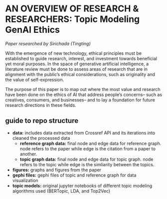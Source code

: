 # AN OVERVIEW OF RESEARCH & RESEARCHERS: Topic Modeling GenAI Ethics
*Paper researched by Sirichada (Tingting)*

With the emergence of new technology, ethical principles must be established to guide research, interest, and investment towards beneficial yet moral purposes. In the space of generative artificial intelligence, a literature review must be done to assess areas of research that are in alignment with the public’s ethical considerations, such as originality and the value of self-expression. 

The purpose of this paper is to map out where the most value and research have been done on the ethics of AI that address people’s concerns– such as creatives, consumers, and businesses– and to lay a foundation for future research directions in these fields. 

## guide to repo structure
- **data:** includes data extracted from Crossref API and its iterations into cleaned the processed data
  - **reference graph data:** final node and edge data for reference graph. node refers to the paper while edge is the citation from a paper to another.
  - **topic graph data:** final node and edge data for topic graph. node refers to the topic while edge is the simliarity between the topics.
 - **figures:** graphs and figures from the paper
 - **gephi files:** gephi files of topic and reference graph for data visualization
 - **topic models:** original jupyter notebooks of different topic modeling algorithms used (BERTopic, LDA, and Top2Vec)

